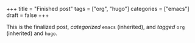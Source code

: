 +++
title = "Finished post"
tags = ["org", "hugo"]
categories = ["emacs"]
draft = false
+++

This is the finalized post,  _categorized_ `emacs` (inherited), and _tagged_ `org` (inherited) and `hugo`.
